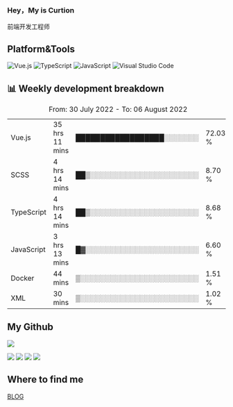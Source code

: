 ### Hey，My is Curtion
前端开发工程师
## Platform&Tools

![Vue.js](https://img.shields.io/badge/-Vue.js-4FC08D?style=flat-square&logo=Vue.js&logoColor=white)
![TypeScript](https://img.shields.io/badge/-TypeScript-007ACC?style=flat-square&logo=typescript&logoColor=white)
![JavaScript](https://img.shields.io/badge/-JavaScript-F7DF1E?style=flat-square&logo=javascript&logoColor=black)
![Visual Studio Code](https://img.shields.io/badge/-VSCode-007ACC?style=flat-square&logo=Visual-Studio-Code&logoColor=white)

## 📊 Weekly development breakdown

<!--START_SECTION:waka-->

<table><caption>From: 30 July 2022 - To: 06 August 2022</caption><tr><td>Vue.js</td><td>35 hrs 11 mins</td><td>██████████████████░░░░░░░</td><td>72.03 %</td></tr><tr><td>SCSS</td><td>4 hrs 14 mins</td><td>██▒░░░░░░░░░░░░░░░░░░░░░░</td><td>8.70 %</td></tr><tr><td>TypeScript</td><td>4 hrs 14 mins</td><td>██▒░░░░░░░░░░░░░░░░░░░░░░</td><td>8.68 %</td></tr><tr><td>JavaScript</td><td>3 hrs 13 mins</td><td>█▓░░░░░░░░░░░░░░░░░░░░░░░</td><td>6.60 %</td></tr><tr><td>Docker</td><td>44 mins</td><td>▒░░░░░░░░░░░░░░░░░░░░░░░░</td><td>1.51 %</td></tr><tr><td>XML</td><td>30 mins</td><td>▒░░░░░░░░░░░░░░░░░░░░░░░░</td><td>1.02 %</td></tr></table>

<!--END_SECTION:waka-->

## My Github

![](http://github-profile-summary-cards.vercel.app/api/cards/profile-details?username=curtion&theme=nord_bright)

![](http://github-profile-summary-cards.vercel.app/api/cards/stats?username=curtion&theme=nord_bright)
![](http://github-profile-summary-cards.vercel.app/api/cards/productive-time?username=curtion&theme=nord_bright&utcOffset=8)
![](http://github-profile-summary-cards.vercel.app/api/cards/repos-per-language?username=curtion&theme=nord_bright)
![](http://github-profile-summary-cards.vercel.app/api/cards/most-commit-language?username=curtion&theme=nord_bright)

## Where to find me

[BLOG](https://blog.3gxk.net)
